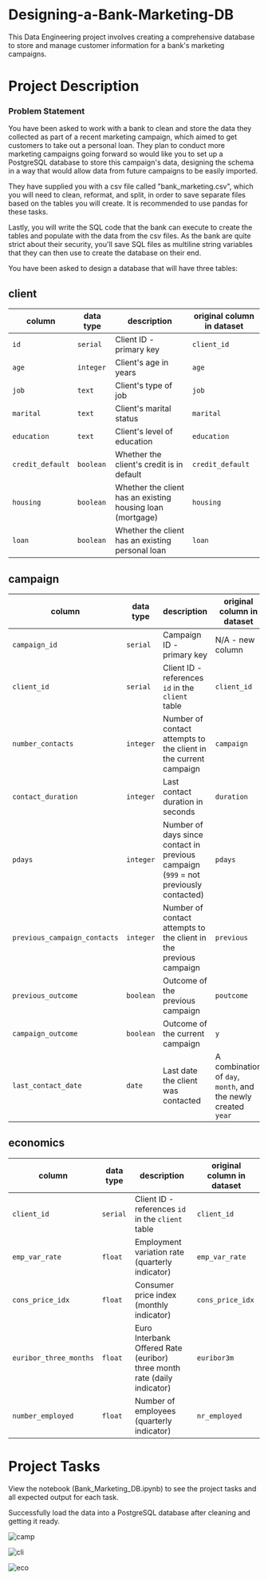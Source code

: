# Designing-a-Bank-Marketing-DB
This Data Engineering project involves creating a comprehensive database to store and manage customer information for a bank's marketing campaigns.

# Project Description
### Problem Statement

You have been asked to work with a bank to clean and store the data they collected as part of a recent marketing campaign, which aimed to get customers to take out a personal loan. They plan to conduct more marketing campaigns going forward so would like you to set up a PostgreSQL database to store this campaign's data, designing the schema in a way that would allow data from future campaigns to be easily imported.

They have supplied you with a csv file called "bank_marketing.csv", which you will need to clean, reformat, and split, in order to save separate files based on the tables you will create. It is recommended to use pandas for these tasks.

Lastly, you will write the SQL code that the bank can execute to create the tables and populate with the data from the csv files. As the bank are quite strict about their security, you'll save SQL files as multiline string variables that they can then use to create the database on their end.

You have been asked to design a database that will have three tables:

## client
| column | data type | description | original column in dataset |
|--------|-----------|-------------|----------------------------|
| `id` | `serial` | Client ID - primary key | `client_id` |
| `age` | `integer` | Client's age in years | `age` |
| `job` | `text` | Client's type of job | `job` |
| `marital` | `text` | Client's marital status | `marital` | 
| `education` | `text` | Client's level of education | `education` |
| `credit_default` | `boolean` | Whether the client's credit is in default | `credit_default` |
| `housing` | `boolean` | Whether the client has an existing housing loan (mortgage) | `housing` | 
| `loan` | `boolean` | Whether the client has an existing personal loan | `loan` |

## campaign

| column | data type | description | original column in dataset |
|--------|-----------|-------------|----------------------------|
| `campaign_id` | `serial` | Campaign ID - primary key | N/A - new column |
| `client_id` | `serial` | Client ID - references `id` in the `client` table | `client_id` |
| `number_contacts` | `integer` | Number of contact attempts to the client in the current campaign | `campaign` |
| `contact_duration` | `integer` | Last contact duration in seconds | `duration` |
| `pdays` | `integer` | Number of days since contact in previous campaign (`999` = not previously contacted) | `pdays` |
| `previous_campaign_contacts` | `integer` | Number of contact attempts to the client in the previous campaign | `previous` |
| `previous_outcome` | `boolean` | Outcome of the previous campaign | `poutcome` |
| `campaign_outcome` | `boolean` | Outcome of the current campaign | `y` |
| `last_contact_date` | `date` | Last date the client was contacted | A combination of `day`, `month`, and the newly created `year` |

## economics

| column | data type | description | original column in dataset |
|--------|-----------|-------------|----------------------------|
| `client_id` | `serial` | Client ID - references `id` in the `client` table | `client_id` |
| `emp_var_rate` | `float` | Employment variation rate (quarterly indicator) | `emp_var_rate` |
| `cons_price_idx` | `float` | Consumer price index (monthly indicator) | `cons_price_idx` |
| `euribor_three_months` | `float` | Euro Interbank Offered Rate (euribor) three month rate (daily indicator) | `euribor3m` |
| `number_employed` | `float` | Number of employees (quarterly indicator)| `nr_employed` |


# Project Tasks

View the notebook (Bank_Marketing_DB.ipynb) to see the project tasks and all expected output for each task.

Successfully load the data into a PostgreSQL database after cleaning and getting it ready.

![camp](https://github.com/Abhi707-bot/Designing-a-Bank-Marketing-DB/assets/68341067/1d364da1-24e5-4b7c-8f0a-9c5aca640fbd)

![cli](https://github.com/Abhi707-bot/Designing-a-Bank-Marketing-DB/assets/68341067/17d6a427-2bfb-4210-9d69-53e4d94eaeb0)

![eco](https://github.com/Abhi707-bot/Designing-a-Bank-Marketing-DB/assets/68341067/dd91222e-7a4f-4236-8603-c7e010494303)


